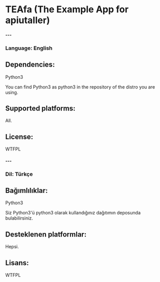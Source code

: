 # TEAfa (The Example App for apiutaller)


#### ---
### Language: English
## Dependencies:
Python3

You can find Python3 as python3 in the repository of the distro you are using.

## Supported platforms:
All.
## License:
WTFPL

#### ---
### Dil: Türkçe
## Bağımlılıklar:
Python3

Siz Python3'ü python3 olarak kullandığınız dağıtımın deposunda bulabilirsiniz.

## Desteklenen platformlar:
Hepsi.

## Lisans:
WTFPL
